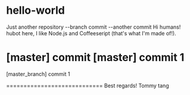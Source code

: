 # hello-world
Just another repository
--branch commit --another commit
Hi humans!
hubot here, I like Node.js and Coffeeseript (that's what I'm made of!).

[master] commit
[master] commit 1
============================
[master_branch] commit 1

============================
Best regards!
Tommy tang
